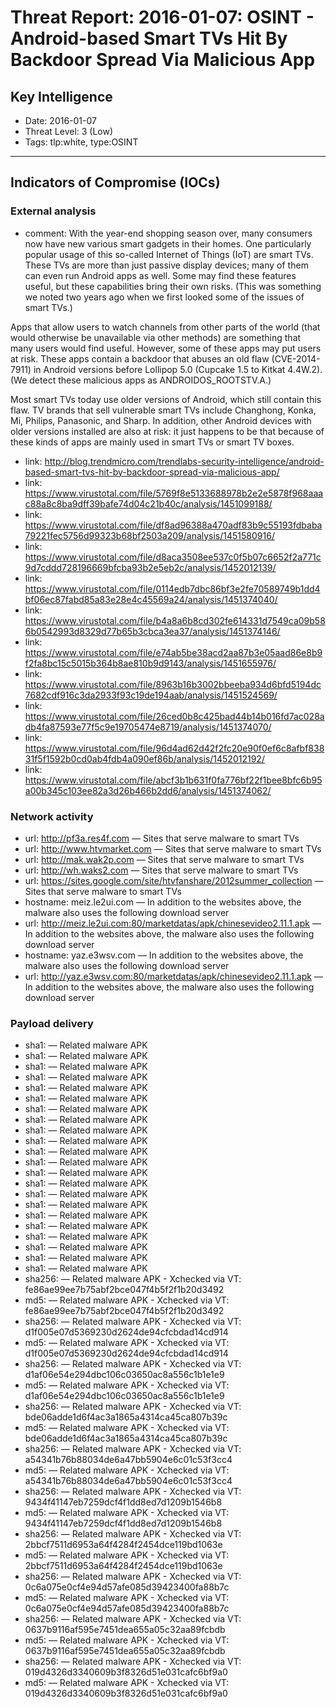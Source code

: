 # Threat Report: 2016-01-07: OSINT - Android-based Smart TVs Hit By Backdoor Spread Via Malicious App


## Key Intelligence
* Date: 2016-01-07
* Threat Level: 3 (Low)
* Tags: tlp:white, type:OSINT

---

## Indicators of Compromise (IOCs)
### External analysis
* comment: With the year-end shopping season over, many consumers now have new various smart gadgets in their homes. One particularly popular usage of this so-called Internet of Things (IoT) are smart TVs. These TVs are more than just passive display devices; many of them can even run Android apps as well. Some may find these features useful, but these capabilities bring their own risks. (This was something we noted two years ago when we first looked some of the issues of smart TVs.)

Apps that allow users to watch channels from other parts of the world (that would otherwise be unavailable via other methods) are something that many users would find useful. However, some of these apps may put users at risk. These apps contain a backdoor that abuses an old flaw (CVE-2014-7911) in Android versions before Lollipop 5.0 (Cupcake 1.5 to Kitkat 4.4W.2). (We detect these malicious apps as ANDROIDOS_ROOTSTV.A.)

Most smart TVs today use older versions of Android, which still contain this flaw. TV brands that sell vulnerable smart TVs include Changhong, Konka, Mi, Philips, Panasonic, and Sharp. In addition, other Android devices with older versions installed are also at risk: it just happens to be that because of these kinds of apps are mainly used in smart TVs or smart TV boxes.
* link: http://blog.trendmicro.com/trendlabs-security-intelligence/android-based-smart-tvs-hit-by-backdoor-spread-via-malicious-app/
* link: https://www.virustotal.com/file/5769f8e5133688978b2e2e5878f968aaac88a8c8ba9dff39bafe74d04c21b40c/analysis/1451099188/
* link: https://www.virustotal.com/file/df8ad96388a470adf83b9c55193fdbaba79221fec5756d99323b68bf2503a209/analysis/1451580916/
* link: https://www.virustotal.com/file/d8aca3508ee537c0f5b07c6652f2a771c9d7cddd728196669bfcba93b2e5eb2c/analysis/1452012139/
* link: https://www.virustotal.com/file/0114edb7dbc86bf3e2fe70589749b1dd4bf06ec87fabd85a83e28e4c45569a24/analysis/1451374040/
* link: https://www.virustotal.com/file/b4a8a6b8cd302fe614331d7549ca09b586b0542993d8329d77b65b3cbca3ea37/analysis/1451374146/
* link: https://www.virustotal.com/file/e74ab5be38acd2aa87b3e05aad86e8b9f2fa8bc15c5015b364b8ae810b9d9143/analysis/1451655976/
* link: https://www.virustotal.com/file/8963b16b3002bbeeba934d6bfd5194dc7682cdf916c3da2933f93c19de194aab/analysis/1451524569/
* link: https://www.virustotal.com/file/26ced0b8c425bad44b14b016fd7ac028adb4fa87593e77f5c9e19705474e8719/analysis/1451374070/
* link: https://www.virustotal.com/file/96d4ad62d42f2fc20e90f0ef6c8afbf83831f5f1592b0cd0ab4fdb4a090ef86b/analysis/1452012192/
* link: https://www.virustotal.com/file/abcf3b1b631f0fa776bf22f1bee8bfc6b95a00b345c103ee82a3d26b466b2dd6/analysis/1451374062/

### Network activity
* url: http://pf3a.res4f.com — Sites that serve malware to smart TVs
* url: http://www.htvmarket.com — Sites that serve malware to smart TVs
* url: http://mak.wak2p.com — Sites that serve malware to smart TVs
* url: http://wh.waks2.com — Sites that serve malware to smart TVs
* url: https://sites.google.com/site/htvfanshare/2012summer_collection — Sites that serve malware to smart TVs
* hostname: meiz.le2ui.com — In addition to the websites above, the malware also uses the following download server
* url: http://meiz.le2ui.com:80/marketdatas/apk/chinesevideo2.11.1.apk — In addition to the websites above, the malware also uses the following download server
* hostname: yaz.e3wsv.com — In addition to the websites above, the malware also uses the following download server
* url: http://yaz.e3wsv.com:80/marketdatas/apk/chinesevideo2.11.1.apk — In addition to the websites above, the malware also uses the following download server

### Payload delivery
* sha1: <sha1> — Related malware APK
* sha1: <sha1> — Related malware APK
* sha1: <sha1> — Related malware APK
* sha1: <sha1> — Related malware APK
* sha1: <sha1> — Related malware APK
* sha1: <sha1> — Related malware APK
* sha1: <sha1> — Related malware APK
* sha1: <sha1> — Related malware APK
* sha1: <sha1> — Related malware APK
* sha1: <sha1> — Related malware APK
* sha1: <sha1> — Related malware APK
* sha1: <sha1> — Related malware APK
* sha1: <sha1> — Related malware APK
* sha1: <sha1> — Related malware APK
* sha1: <sha1> — Related malware APK
* sha1: <sha1> — Related malware APK
* sha1: <sha1> — Related malware APK
* sha1: <sha1> — Related malware APK
* sha1: <sha1> — Related malware APK
* sha1: <sha1> — Related malware APK
* sha1: <sha1> — Related malware APK
* sha1: <sha1> — Related malware APK
* sha256: <sha256> — Related malware APK - Xchecked via VT: fe86ae99ee7b75abf2bce047f4b5f2f1b20d3492
* md5: <md5> — Related malware APK - Xchecked via VT: fe86ae99ee7b75abf2bce047f4b5f2f1b20d3492
* sha256: <sha256> — Related malware APK - Xchecked via VT: d1f005e07d5369230d2624de94cfcbdad14cd914
* md5: <md5> — Related malware APK - Xchecked via VT: d1f005e07d5369230d2624de94cfcbdad14cd914
* sha256: <sha256> — Related malware APK - Xchecked via VT: d1af06e54e294dbc106c03650ac8a556c1b1e1e9
* md5: <md5> — Related malware APK - Xchecked via VT: d1af06e54e294dbc106c03650ac8a556c1b1e1e9
* sha256: <sha256> — Related malware APK - Xchecked via VT: bde06adde1d6f4ac3a1865a4314ca45ca807b39c
* md5: <md5> — Related malware APK - Xchecked via VT: bde06adde1d6f4ac3a1865a4314ca45ca807b39c
* sha256: <sha256> — Related malware APK - Xchecked via VT: a54341b76b88034de6a47bb5904e6c01c53f3cc4
* md5: <md5> — Related malware APK - Xchecked via VT: a54341b76b88034de6a47bb5904e6c01c53f3cc4
* sha256: <sha256> — Related malware APK - Xchecked via VT: 9434f41147eb7259dcf4f1dd8ed7d1209b1546b8
* md5: <md5> — Related malware APK - Xchecked via VT: 9434f41147eb7259dcf4f1dd8ed7d1209b1546b8
* sha256: <sha256> — Related malware APK - Xchecked via VT: 2bbcf7511d6953a64f4284f2454dce119bd1063e
* md5: <md5> — Related malware APK - Xchecked via VT: 2bbcf7511d6953a64f4284f2454dce119bd1063e
* sha256: <sha256> — Related malware APK - Xchecked via VT: 0c6a075e0cf4e94d57afe085d39423400fa88b7c
* md5: <md5> — Related malware APK - Xchecked via VT: 0c6a075e0cf4e94d57afe085d39423400fa88b7c
* sha256: <sha256> — Related malware APK - Xchecked via VT: 0637b9116af595e7451dea655a05c32aa89fcbdb
* md5: <md5> — Related malware APK - Xchecked via VT: 0637b9116af595e7451dea655a05c32aa89fcbdb
* sha256: <sha256> — Related malware APK - Xchecked via VT: 019d4326d3340609b3f8326d51e031cafc6bf9a0
* md5: <md5> — Related malware APK - Xchecked via VT: 019d4326d3340609b3f8326d51e031cafc6bf9a0
